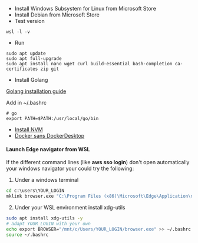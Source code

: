 - Install Windows Subsystem for Linux from Microsoft Store
- Install Debian from Microsoft Store
- Test version
```
wsl -l -v
```
- Run
```
sudo apt update
sudo apt full-upgrade
sudo apt install nano wget curl build-essential bash-completion ca-certificates zip git
```

- Install Golang

[Golang installation guide](https://go.dev/doc/install)

Add in ~/.bashrc
```
# go
export PATH=$PATH:/usr/local/go/bin
```

- [Install NVM](https://github.com/nvm-sh/nvm#install--update-script)
- [Docker sans DockerDesktop](https://blog.lecacheur.com/2021/11/23/docker-sous-windows-wsl-2-sans-docker-desktop/)


#### Launch Edge navigator from WSL
If the different command lines (like **aws sso login**) don't open automatically your windows navigator your could try the following:

1. Under a windows terminal
```cmd
cd c:\users\YOUR_LOGIN
mklink browser.exe "C:\Program Files (x86)\Microsoft\Edge\Application\msedge.exe"
```

2. Under your WSL environment install xdg-utils
```bash
sudo apt install xdg-utils -y
# adapt YOUR_LOGIN with your own
echo export BROWSER="/mnt/c/Users/YOUR_LOGIN/browser.exe" >> ~/.bashrc
source ~/.bashrc
```
